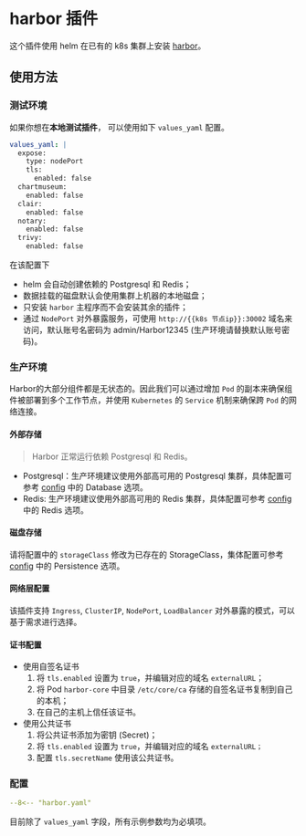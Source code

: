 # harbor 插件

这个插件使用 helm 在已有的 k8s 集群上安装 [harbor](https://goharbor.io/)。

## 使用方法

### 测试环境

如果你想在**本地测试插件**， 可以使用如下 `values_yaml` 配置。

```yaml
values_yaml: |
  expose:
    type: nodePort
    tls:
      enabled: false
  chartmuseum:
    enabled: false
  clair:
    enabled: false
  notary:
    enabled: false
  trivy:
    enabled: false
```

在该配置下
- helm 会自动创建依赖的 Postgresql 和 Redis；
- 数据挂载的磁盘默认会使用集群上机器的本地磁盘；
- 只安装 `harbor` 主程序而不会安装其余的插件；
- 通过 `NodePort` 对外暴露服务，可使用 `http://{{k8s 节点ip}}:30002` 域名来访问，默认账号名密码为 admin/Harbor12345 (生产环境请替换默认账号密码)。

### 生产环境

Harbor的大部分组件都是无状态的。因此我们可以通过增加 `Pod` 的副本来确保组件被部署到多个工作节点，并使用 `Kubernetes` 的 `Service` 机制来确保跨 `Pod` 的网络连接。

#### 外部存储

> Harbor 正常运行依赖 Postgresql 和 Redis。

- Postgresql：生产环境建议使用外部高可用的 Postgresql 集群，具体配置可参考 [config](https://github.com/goharbor/harbor-helm#configuration) 中的 Database 选项。
- Redis: 生产环境建议使用外部高可用的 Redis 集群，具体配置可参考 [config](https://github.com/goharbor/harbor-helm#configuration) 中的 Redis 选项。

#### 磁盘存储
请将配置中的 `storageClass` 修改为已存在的 StorageClass，集体配置可参考  [config](https://github.com/goharbor/harbor-helm#configuration) 中的 Persistence 选项。

#### 网络层配置
该插件支持 `Ingress`, `ClusterIP`, `NodePort`, `LoadBalancer` 对外暴露的模式，可以基于需求进行选择。

#### 证书配置

- 使用自签名证书
  1. 将 `tls.enabled` 设置为 `true`，并编辑对应的域名 `externalURL`；
  2. 将 Pod `harbor-core` 中目录 `/etc/core/ca` 存储的自签名证书复制到自己的本机；
  3. 在自己的主机上信任该证书。
- 使用公共证书
  1. 将公共证书添加为密钥 (Secret)；
  2. 将 `tls.enabled` 设置为 `true`，并编辑对应的域名 `externalURL；`
  3. 配置 `tls.secretName` 使用该公共证书。

### 配置

```yaml
--8<-- "harbor.yaml"
```

目前除了 `values_yaml` 字段，所有示例参数均为必填项。
